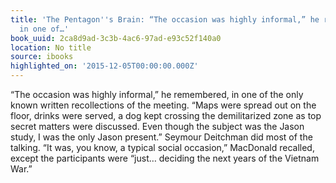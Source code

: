 ```yaml
---
title: 'The Pentagon''s Brain: “The occasion was highly informal,” he remembered,
  in one of…'
book_uuid: 2ca8d9ad-3c3b-4ac6-97ad-e93c52f140a0
location: No title
source: ibooks
highlighted_on: '2015-12-05T00:00:00.000Z'
---
```


“The occasion was highly informal,” he remembered, in one of the only known written recollections of the meeting. “Maps were spread out on the floor, drinks were served, a dog kept crossing the demilitarized zone as top secret matters were discussed. Even though the subject was the Jason study, I was the only Jason present.” Seymour Deitchman did most of the talking. “It was, you know, a typical social occasion,” MacDonald recalled, except the participants were “just… deciding the next years of the Vietnam War.”